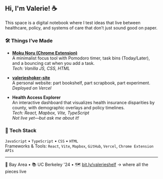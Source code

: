 ## Hi, I'm Valerie! ☕

This space is a digital notebook where I test ideas that live between healthcare, policy, and systems of care that don’t just sound good on paper.

### 🛠️ Things I’ve Made

- **[Moku Noru (Chrome Extension)](https://github.com/valerieshoker/mokunoru)**  
  A minimalist focus tool with Pomodoro timer, task bins (Today/Later), and a bouncing cat when you add a task.  
  _Tech: Vanilla JS, CSS, HTML_

- **[valerieshoker-site](https://github.com/valerieshoker/valerieshoker-site)**  
  A personal website: part bookshelf, part scrapbook, part experiment.  
  _Deployed on Vercel_

- **Health Access Explorer**  
  An interactive dashboard that visualizes health insurance disparities by county, with demographic overlays and policy timelines.  
  _Tech: React, Mapbox, Vite, TypeScript_  
  _Not live yet—but ask me about it!_

### 🧰 Tech Stack

`JavaScript` • `TypeScript` • `CSS` • `HTML`  
Frameworks & Tools: `React`, `Vite`, `Mapbox`, `GitHub`, `Vercel`, `Chrome Extension APIs`

---

📍 Bay Area • 📚 UC Berkeley '24 • 🗺️ [bit.ly/valerieshelf](https://bit.ly/valerieshelf) → where all the pieces live
